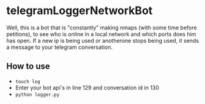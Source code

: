 # telegramLoggerNetworkBot

Well, this is a bot that is "constantly" making nmaps (with some time before petitions), to see who is online in a local network and which ports does him has open. If a new ip is being used or anotherone stops being used, it sends a message to your telegram conversation. 

## How to use

- `touch log`
- Enter your bot api's in line 129 and conversation id in 130
- `python logger.py`